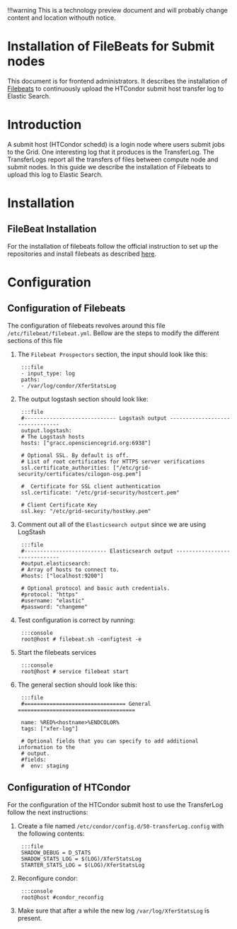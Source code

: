 !!!warning
    This is a technology preview document and will probably change content and location withouth notice.

Installation of FileBeats for Submit nodes
==========================================

This document is for frontend administrators. It describes the installation of [Filebeats](https://www.elastic.co/products/beats/filebeat) to continuously upload the HTCondor submit host transfer log to Elastic Search.


Introduction
=================

A submit host (HTCondor schedd) is a login node where users submit jobs to the Grid. One interesting log that it produces is the TransferLog. The TransferLogs report all the transfers of files between compute node and submit nodes. In this guide we describe the installation of Filebeats to upload this log to Elastic Search.

Installation
=================

FileBeat Installation
----------------------------------------------
For the installation of filebeats follow the  official instruction to set up the repositories and install filebeats as described [here](https://www.elastic.co/guide/en/beats/filebeat/current/setup-repositories.html).

Configuration
================

Configuration of Filebeats
-----------------------------------------

The configuration of filebeats revolves around this file `/etc/filebeat/filebeat.yml`. Bellow are the steps to modify the different sections of this file

1. The `Filebeat Prospectors` section, the input should look like this:

        :::file
        - input_type: log
        paths:
        - /var/log/condor/XferStatsLog

1. The output logstash section should look like:

        :::file
        #----------------------------- Logstash output --------------------------------
        output.logstash:
        # The Logstash hosts
        hosts: ["gracc.opensciencegrid.org:6938"]
 
        # Optional SSL. By default is off. 
        # List of root certificates for HTTPS server verifications
        ssl.certificate_authorities: ["/etc/grid-security/certificates/cilogon-osg.pem"]

        #  Certificate for SSL client authentication
        ssl.certificate: "/etc/grid-security/hostcert.pem"
 
        # Client Certificate Key
        ssl.key: "/etc/grid-security/hostkey.pem"

1. Comment out all of the `Elasticsearch output` since we are using LogStash

        :::file
        #-------------------------- Elasticsearch output ------------------------------
        #output.elasticsearch:
        # Array of hosts to connect to.
        #hosts: ["localhost:9200"]

        # Optional protocol and basic auth credentials.
        #protocol: "https"
        #username: "elastic"
        #password: "changeme"

1. Test configuration is correct by running:
 
        :::console
        root@host # filebeat.sh -configtest -e

1. Start the filebeats services

        :::console
        root@host # service filebeat start

1. The general section should look like this:

        :::file
        #================================ General =====================================

        name: %RED%<hostname>%ENDCOLOR%
        tags: ["xfer-log"]

        # Optional fields that you can specify to add additional information to the
        # output.
        #fields:
        #  env: staging



Configuration of HTCondor
-----------------------------------------

For the configuration of the HTCondor submit host to use the TransferLog follow the next instructions:

1. Create a file named `/etc/condor/config.d/50-transferLog.config` with the following contents:
    
        :::file
        SHADOW_DEBUG = D_STATS
        SHADOW_STATS_LOG = $(LOG)/XferStatsLog
        STARTER_STATS_LOG = $(LOG)/XferStatsLog

1. Reconfigure condor:

        :::console
        root@host #condor_reconfig

1. Make sure that after a while the new log `/var/log/XferStatsLog` is present.



